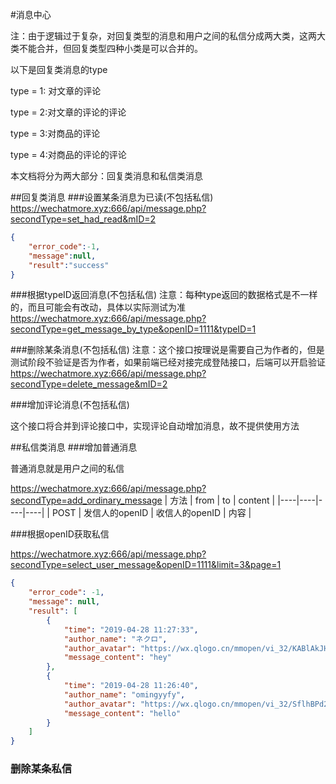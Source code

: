 #消息中心

注：由于逻辑过于复杂，对回复类型的消息和用户之间的私信分成两大类，这两大类不能合并，但回复类型四种小类是可以合并的。

以下是回复类消息的type

type = 1: 对文章的评论

type = 2:对文章的评论的评论

type = 3:对商品的评论

type = 4:对商品的评论的评论

本文档将分为两大部分：回复类消息和私信类消息

##回复类消息
###设置某条消息为已读(不包括私信)
https://wechatmore.xyz:666/api/message.php?secondType=set_had_read&mID=2

```json
{
    "error_code":-1,
    "message":null,
    "result":"success"
}
```

###根据typeID返回消息(不包括私信)
注意：每种type返回的数据格式是不一样的，而且可能会有改动，具体以实际测试为准
https://wechatmore.xyz:666/api/message.php?secondType=get_message_by_type&openID=1111&typeID=1




###删除某条消息(不包括私信)
注意：这个接口按理说是需要自己为作者的，但是测试阶段不验证是否为作者，如果前端已经对接完成登陆接口，后端可以开启验证
https://wechatmore.xyz:666/api/message.php?secondType=delete_message&mID=2

###增加评论消息(不包括私信)

这个接口将合并到评论接口中，实现评论自动增加消息，故不提供使用方法



##私信类消息
###增加普通消息

普通消息就是用户之间的私信

https://wechatmore.xyz:666/api/message.php?secondType=add_ordinary_message
| 方法 | from | to | content |
|----|----|----|----|
| POST | 发信人的openID | 收信人的openID | 内容 |



###根据openID获取私信

https://wechatmore.xyz:666/api/message.php?secondType=select_user_message&openID=1111&limit=3&page=1
```json
{
    "error_code": -1,
    "message": null,
    "result": [
        {
            "time": "2019-04-28 11:27:33",
            "author_name": "ネクロ",
            "author_avatar": "https://wx.qlogo.cn/mmopen/vi_32/KABlAkJHg1j9Rj5kgT0iaCic49XMQNicXibT0kWHlB6n4AmtaNqomc1ev1ibejyHOjQbJBeAuvJGMQ5Q0OibOJa7pibPA/132",
            "message_content": "hey"
        },
        {
            "time": "2019-04-28 11:26:40",
            "author_name": "omingyyfy",
            "author_avatar": "https://wx.qlogo.cn/mmopen/vi_32/SflhBPd2HUIRjQRfmAsRlJzlF1goPsMC1GYiaLibwWuew9oeAUqsCmg6ff1HXt7VUoicsYndpQvwbzhhzJaRMTFOA/132",
            "message_content": "hello"
        }
    ]
}
```

### 删除某条私信